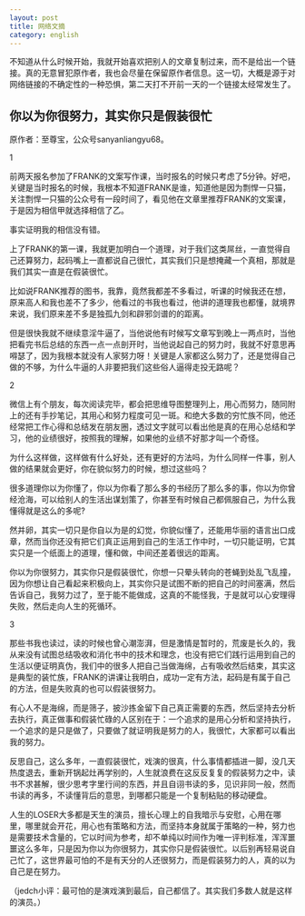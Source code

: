 ```yaml
---
layout: post
title: 网络文摘
category: english
---
```

不知道从什么时候开始，我就开始喜欢把别人的文章复制过来，而不是给出一个链接。真的无意冒犯原作者，我也会尽量在保留原作者信息。这一切，大概是源于对网络链接的不确定性的一种恐惧，第二天打不开前一天的一个链接太经常发生了。
## 你以为你很努力，其实你只是假装很忙
原作者：至尊宝，公众号sanyanliangyu68。

1

前两天报名参加了FRANK的文案写作课，当时报名的时候只考虑了5分钟。好吧，关键是当时报名的时候，我根本不知道FRANK是谁，知道他是因为剽悍一只猫，关注剽悍一只猫的公众号有一段时间了，看见他在文章里推荐FRANK的文案课，于是因为相信甲就选择相信了乙。

事实证明我的相信没有错。

上了FRANK的第一课，我就更加明白一个道理，对于我们这类屌丝，一直觉得自己还算努力，起码嘴上一直都说自己很忙，其实我们只是想掩藏一个真相，那就是我们其实一直是在假装很忙。

比如说FRANK推荐的图书，我靠，竟然我都差不多看过，听课的时候我还在想，原来高人和我也差不了多少，他看过的书我也看过，他讲的道理我也都懂，就境界来说，我们原来差不多是独孤九剑和辟邪剑谱的的距离。

但是很快我就不继续意淫牛逼了，当他说他有时候写文章写到晚上一两点时，当他把看完书后总结的东西一点一点剖开时，当他说起自己的努力时，我就不好意思再嘚瑟了，因为我根本就没有人家努力呀！关键是人家都这么努力了，还是觉得自己做的不够，为什么牛逼的人非要把我们这些俗人逼得走投无路呢？

2

微信上有个朋友，每次阅读完毕，都会把思维导图整理列上，用心而努力，随同附上的还有手抄笔记，其用心和努力程度可见一斑。和绝大多数的穷忙族不同，他还经常把工作心得和总结发在朋友圈，透过文字就可以看出他是真的在用心总结和学习，他的业绩很好，按照我的理解，如果他的业绩不好那才叫一个奇怪。

为什么这样做，这样做有什么好处，还有更好的方法吗，为什么同样一件事，别人做的结果就会更好，你在貌似努力的时候，想过这些吗？

很多道理你以为你懂了，你以为你看了那么多的书经历了那么多的事，你以为你曾经沧海，可以给别人的生活出谋划策了，你甚至有时候自己都佩服自己，为什么我懂得就是这么的多呢?

然并卵，其实一切只是你自以为是的幻觉，你貌似懂了，还能用华丽的语言出口成章，然而当你还没有把它们真正运用到自己的生活工作中时，一切只能证明，它其实只是一个纸面上的道理，懂和做，中间还差着很远的距离。

你以为你很努力，其实你只是假装很忙，你想一只晕头转向的苍蝇到处乱飞乱撞，因为你想让自己看起来积极向上，其实你只是试图不断的把自己的时间塞满，然后告诉自己，我努力过了，至于能不能做成，这真的不能怪我，于是就可以心安理得失败，然后走向人生的死循环。

3

那些书我也读过，读的时候也曾心潮澎湃，但是激情是暂时的，荒废是长久的，我从来没有试图总结吸收和消化书中的技术和理念，也没有把它们践行运用到自己的生活以便证明真伪，我们中的很多人把自己当做海绵，占有吸收然后结束，其实这是典型的装忙族，FRANK的讲课让我明白，成功一定有方法，起码是有属于自己的方法，但是失败真的也可以假装很努力。

有心人不是海绵，而是筛子，披沙拣金留下自己真正需要的东西，然后坚持去分析去执行，真正做事和假装忙碌的人区别在于：一个追求的是用心分析和坚持执行，一个追求的是只是做了，只要做了就证明我是努力的人，我很忙，大家都可以看出我的努力。

反思自己，这么多年，一直假装很忙，戏演的很真，什么事情都插进一脚，没几天热度退去，重新开锅起灶再学别的，人生就浪费在这反反复复的假装努力之中，读书不求甚解，很少思考字里行间的东西，并且自诩书读的多，见识非同一般，然而书读的再多，不读懂背后的意思，到哪都只能是一个复制粘贴的移动硬盘。

人生的LOSER大多都是天生的演员，擅长心理上的自我暗示与安慰，心用在哪里，哪里就会开花，用心也有策略和方法，而坚持本身就属于策略的一种，努力也是需要技术含量的，它以时间为参考，却不单纯以时间作为唯一评判标准，浑浑噩噩这么多年，只是因为你以为你很努力，其实你只是假装很忙。以后别再轻易说自己忙了，这世界最可怕的不是有天分的人还很努力，而是假装努力的人，真的以为自己是在努力。

（jedch小评：最可怕的是演戏演到最后，自己都信了。其实我们多数人就是这样的演员。）